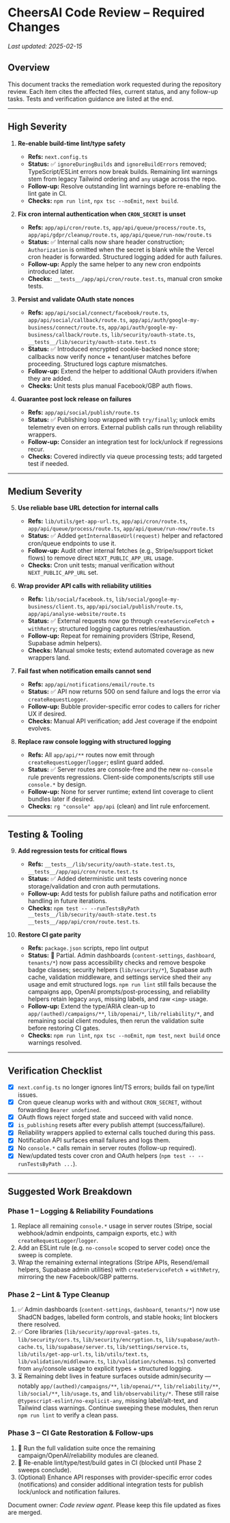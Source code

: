 # CheersAI Code Review – Required Changes

_Last updated: 2025-02-15_

## Overview
This document tracks the remediation work requested during the repository review. Each item cites the affected files, current status, and any follow-up tasks. Tests and verification guidance are listed at the end.

---

## High Severity

1. **Re-enable build-time lint/type safety**  
   - **Refs:** `next.config.ts`  
   - **Status:** ✅ `ignoreDuringBuilds` and `ignoreBuildErrors` removed; TypeScript/ESLint errors now break builds. Remaining lint warnings stem from legacy Tailwind ordering and `any` usage across the repo.  
   - **Follow-up:** Resolve outstanding lint warnings before re-enabling the lint gate in CI.  
   - **Checks:** `npm run lint`, `npx tsc --noEmit`, `next build`.

2. **Fix cron internal authentication when `CRON_SECRET` is unset**  
   - **Refs:** `app/api/cron/route.ts`, `app/api/queue/process/route.ts`, `app/api/gdpr/cleanup/route.ts`, `app/api/queue/run-now/route.ts`  
   - **Status:** ✅ Internal calls now share header construction; `Authorization` is omitted when the secret is blank while the Vercel cron header is forwarded. Structured logging added for auth failures.  
   - **Follow-up:** Apply the same helper to any new cron endpoints introduced later.  
   - **Checks:** `__tests__/app/api/cron/route.test.ts`, manual cron smoke tests.

3. **Persist and validate OAuth state nonces**  
   - **Refs:** `app/api/social/connect/facebook/route.ts`, `app/api/social/callback/route.ts`, `app/api/auth/google-my-business/connect/route.ts`, `app/api/auth/google-my-business/callback/route.ts`, `lib/security/oauth-state.ts`, `__tests__/lib/security/oauth-state.test.ts`  
   - **Status:** ✅ Introduced encrypted cookie-backed nonce store; callbacks now verify nonce + tenant/user matches before proceeding. Structured logs capture mismatches.  
   - **Follow-up:** Extend the helper to additional OAuth providers if/when they are added.  
   - **Checks:** Unit tests plus manual Facebook/GBP auth flows.

4. **Guarantee post lock release on failures**  
   - **Refs:** `app/api/social/publish/route.ts`  
   - **Status:** ✅ Publishing loop wrapped with `try/finally`; unlock emits telemetry even on errors. External publish calls run through reliability wrappers.  
   - **Follow-up:** Consider an integration test for lock/unlock if regressions recur.  
   - **Checks:** Covered indirectly via queue processing tests; add targeted test if needed.

---

## Medium Severity

5. **Use reliable base URL detection for internal calls**  
   - **Refs:** `lib/utils/get-app-url.ts`, `app/api/cron/route.ts`, `app/api/queue/process/route.ts`, `app/api/queue/run-now/route.ts`  
   - **Status:** ✅ Added `getInternalBaseUrl(request)` helper and refactored cron/queue endpoints to use it.  
   - **Follow-up:** Audit other internal fetches (e.g., Stripe/support ticket flows) to remove direct `NEXT_PUBLIC_APP_URL` usage.  
   - **Checks:** Cron unit tests; manual verification without `NEXT_PUBLIC_APP_URL` set.

6. **Wrap provider API calls with reliability utilities**  
   - **Refs:** `lib/social/facebook.ts`, `lib/social/google-my-business/client.ts`, `app/api/social/publish/route.ts`, `app/api/analyse-website/route.ts`  
   - **Status:** ✅ External requests now go through `createServiceFetch` + `withRetry`; structured logging captures retries/exhaustion.  
   - **Follow-up:** Repeat for remaining providers (Stripe, Resend, Supabase admin helpers).  
   - **Checks:** Manual smoke tests; extend automated coverage as new wrappers land.

7. **Fail fast when notification emails cannot send**  
   - **Refs:** `app/api/notifications/email/route.ts`  
   - **Status:** ✅ API now returns 500 on send failure and logs the error via `createRequestLogger`.  
   - **Follow-up:** Bubble provider-specific error codes to callers for richer UX if desired.  
   - **Checks:** Manual API verification; add Jest coverage if the endpoint evolves.

8. **Replace raw console logging with structured logging**  
   - **Refs:** All `app/api/**` routes now emit through `createRequestLogger`/`logger`; eslint guard added.  
   - **Status:** ✅ Server routes are console-free and the new `no-console` rule prevents regressions. Client-side components/scripts still use `console.*` by design.  
   - **Follow-up:** None for server runtime; extend lint coverage to client bundles later if desired.  
   - **Checks:** `rg "console" app/api` (clean) and lint rule enforcement.

---

## Testing & Tooling

9. **Add regression tests for critical flows**  
   - **Refs:** `__tests__/lib/security/oauth-state.test.ts`, `__tests__/app/api/cron/route.test.ts`  
   - **Status:** ✅ Added deterministic unit tests covering nonce storage/validation and cron auth permutations.  
   - **Follow-up:** Add tests for publish failure paths and notification error handling in future iterations.  
   - **Checks:** `npm test -- --runTestsByPath __tests__/lib/security/oauth-state.test.ts __tests__/app/api/cron/route.test.ts`.

10. **Restore CI gate parity**  
    - **Refs:** `package.json` scripts, repo lint output  
    - **Status:** 🔄 Partial. Admin dashboards (`content-settings`, `dashboard`, `tenants/*`) now pass accessibility checks and remove bespoke badge classes; security helpers (`lib/security/*`), Supabase auth cache, validation middleware, and settings service shed their `any` usage and emit structured logs. `npm run lint` still fails because the campaigns app, OpenAI prompts/post-processing, and reliability helpers retain legacy `any`s, missing labels, and raw `<img>` usage.  
    - **Follow-up:** Extend the type/ARIA clean-up to `app/(authed)/campaigns/**`, `lib/openai/*`, `lib/reliability/*`, and remaining social client modules, then rerun the validation suite before restoring CI gates.  
    - **Checks:** `npm run lint`, `npx tsc --noEmit`, `npm test`, `next build` once warnings resolved.

---

## Verification Checklist

- [x] `next.config.ts` no longer ignores lint/TS errors; builds fail on type/lint issues.  
- [x] Cron queue cleanup works with and without `CRON_SECRET`, without forwarding `Bearer undefined`.  
- [x] OAuth flows reject forged state and succeed with valid nonce.  
- [x] `is_publishing` resets after every publish attempt (success/failure).  
- [x] Reliability wrappers applied to external calls touched during this pass.  
- [x] Notification API surfaces email failures and logs them.  
- [x] No `console.*` calls remain in server routes (follow-up required).  
- [x] New/updated tests cover cron and OAuth helpers (`npm test -- --runTestsByPath ...`).

---

## Suggested Work Breakdown

### Phase 1 – Logging & Reliability Foundations
1. Replace all remaining `console.*` usage in server routes (Stripe, social webhook/admin endpoints, campaign exports, etc.) with `createRequestLogger`/`logger`.  
2. Add an ESLint rule (e.g. `no-console` scoped to server code) once the sweep is complete.  
3. Wrap the remaining external integrations (Stripe APIs, Resend/email helpers, Supabase admin utilities) with `createServiceFetch` + `withRetry`, mirroring the new Facebook/GBP patterns.

### Phase 2 – Lint & Type Cleanup
1. ✅ Admin dashboards (`content-settings`, `dashboard`, `tenants/*`) now use ShadCN badges, labelled form controls, and stable hooks; lint blockers there resolved.  
2. ✅ Core libraries (`lib/security/approval-gates.ts`, `lib/security/cors.ts`, `lib/security/encryption.ts`, `lib/supabase/auth-cache.ts`, `lib/supabase/server.ts`, `lib/settings/service.ts`, `lib/utils/get-app-url.ts`, `lib/utils/text.ts`, `lib/validation/middleware.ts`, `lib/validation/schemas.ts`) converted from `any`/console usage to explicit types + structured logging.  
3. ⏳ Remaining debt lives in feature surfaces outside admin/security — notably `app/(authed)/campaigns/**`, `lib/openai/**`, `lib/reliability/**`, `lib/social/**`, `lib/usage.ts`, and `lib/observability/*`. These still raise `@typescript-eslint/no-explicit-any`, missing label/alt-text, and Tailwind class warnings. Continue sweeping these modules, then rerun `npm run lint` to verify a clean pass.

### Phase 3 – CI Gate Restoration & Follow-ups
1. 🔄 Run the full validation suite once the remaining campaign/OpenAI/reliability modules are cleaned.  
2. 🔄 Re-enable lint/type/test/build gates in CI (blocked until Phase 2 sweeps conclude).  
3. (Optional) Enhance API responses with provider-specific error codes (notifications) and consider additional integration tests for publish lock/unlock and notification failures.

Document owner: _Code review agent_. Please keep this file updated as fixes are merged.
